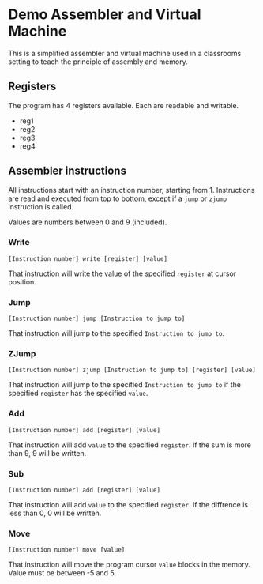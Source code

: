 # Demo Assembler and Virtual Machine
This is a simplified assembler and virtual machine used in a classrooms setting to teach the principle of assembly and memory.

## Registers

The program has 4 registers available. Each are readable and writable.

- reg1
- reg2
- reg3
- reg4

## Assembler instructions

All instructions start with an instruction number, starting from 1.
Instructions are read and executed from top to bottom, except if a `jump` or `zjump` instruction is called.

Values are numbers between 0 and 9 (included).

### Write

`[Instruction number] write [register] [value]`

That instruction will write the value of the specified `register` at cursor position.

### Jump

`[Instruction number] jump [Instruction to jump to]`

That instruction will jump to the specified `Instruction to jump to`.

### ZJump

`[Instruction number] zjump [Instruction to jump to] [register] [value]`

That instruction will jump to the specified `Instruction to jump to` if the specified `register` has the specified `value`.

### Add

`[Instruction number] add [register] [value]`

That instruction will add `value` to the specified `register`. If the sum is more than 9, 9 will be written.

### Sub

`[Instruction number] add [register] [value]`

That instruction will add `value` to the specified `register`. If the diffrence is less than 0, 0 will be written.


### Move

`[Instruction number] move [value]`

That instruction will move the program cursor `value` blocks in the memory. 
Value must be between -5 and 5.
